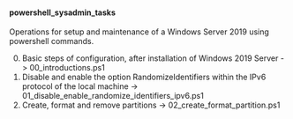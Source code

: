 <h4>powershell_sysadmin_tasks</h4>
<p>Operations for setup and maintenance of a Windows Server 2019 using powershell commands.</p>
<ol start="0">
<li>Basic steps of configuration, after installation of Windows 2019 Server -> 00_introductions.ps1</li>
<li>Disable and enable the option RandomizeIdentifiers within the IPv6 protocol of the local machine -> 01_disable_enable_randomize_identifiers_ipv6.ps1</li>
<li>Create, format and remove partitions -> 02_create_format_partition.ps1</li>
</ol>
